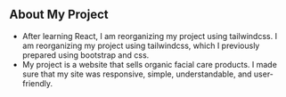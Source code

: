 ## About My Project

- After learning React, I am reorganizing my project using tailwindcss. I am reorganizing my project using tailwindcss, which I previously prepared using bootstrap and css.
- My project is a website that sells organic facial care products. I made sure that my site was responsive, simple, understandable, and user-friendly.
